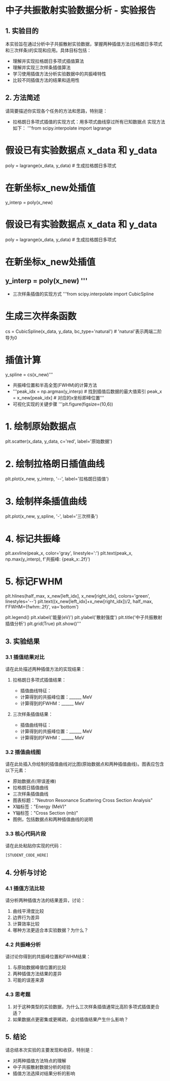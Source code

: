 # 中子共振散射实验数据分析 - 实验报告

## 1. 实验目的

本实验旨在通过分析中子共振散射实验数据，掌握两种插值方法(拉格朗日多项式和三次样条)的实现和应用。具体目标包括：

- 理解并实现拉格朗日多项式插值算法
- 理解并实现三次样条插值算法
- 学习使用插值方法分析实验数据中的共振峰特性
- 比较不同插值方法的结果和适用性

## 2. 方法简述

请简要描述你实现各个任务的方法和思路，特别是：

- 拉格朗日多项式插值的实现方式：用多项式曲线穿过所有已知数据点
  实现方法如下：
  '''from scipy.interpolate import lagrange

# 假设已有实验数据点 x_data 和 y_data
poly = lagrange(x_data, y_data)  # 生成拉格朗日多项式

# 在新坐标x_new处插值
y_interp = poly(x_new) 

# 假设已有实验数据点 x_data 和 y_data
poly = lagrange(x_data, y_data)  # 生成拉格朗日多项式

# 在新坐标x_new处插值
y_interp = poly(x_new) '''
-
- 三次样条插值的实现方式
  '''from scipy.interpolate import CubicSpline

# 生成三次样条函数
cs = CubicSpline(x_data, y_data, bc_type='natural')  # 'natural'表示两端二阶导为0

# 插值计算
y_spline = cs(x_new)'''
- 共振峰位置和半高全宽(FWHM)的计算方法
- '''peak_idx = np.argmax(y_interp)  # 找到插值后数据的最大值索引
peak_x = x_new[peak_idx]        # 对应的x坐标即峰位置'''
- 可视化实现的关键步骤
  '''plt.figure(figsize=(10,6))

# 1. 绘制原始数据点
plt.scatter(x_data, y_data, c='red', label='原始数据')

# 2. 绘制拉格朗日插值曲线
plt.plot(x_new, y_interp, '--', label='拉格朗日插值')

# 3. 绘制样条插值曲线
plt.plot(x_new, y_spline, '-', label='三次样条')

# 4. 标记共振峰
plt.axvline(peak_x, color='gray', linestyle=':')
plt.text(peak_x, np.max(y_interp), f'共振峰: {peak_x:.2f}')

# 5. 标记FWHM
plt.hlines(half_max, x_new[left_idx], x_new[right_idx], colors='green', linestyles='--')
plt.text((x_new[left_idx]+x_new[right_idx])/2, half_max, f'FWHM={fwhm:.2f}', va='bottom')

plt.legend()
plt.xlabel('能量(eV)')
plt.ylabel('散射强度')
plt.title('中子共振散射插值分析')
plt.grid(True)
plt.show()'''

## 3. 实验结果

### 3.1 插值结果对比

请在此处描述两种插值方法的实现结果：

1. 拉格朗日多项式插值结果：
   - 插值曲线特征：
   - 计算得到的共振峰位置：______ MeV
   - 计算得到的FWHM：______ MeV

2. 三次样条插值结果：
   - 插值曲线特征：
   - 计算得到的共振峰位置：______ MeV
   - 计算得到的FWHM：______ MeV

### 3.2 插值曲线图

请在此处插入你绘制的插值曲线对比图(原始数据点和两种插值曲线)。图表应包含以下元素：

- 原始数据点(带误差棒)
- 拉格朗日插值曲线
- 三次样条插值曲线
- 图表标题："Neutron Resonance Scattering Cross Section Analysis"
- X轴标签："Energy (MeV)"
- Y轴标签："Cross Section (mb)"
- 图例，包括数据点和两种插值曲线的说明

### 3.3 核心代码片段

请在此处粘贴你实现的代码：

```python
[STUDENT_CODE_HERE]
```
## 4. 分析与讨论
### 4.1 插值方法比较
请分析两种插值方法的结果差异，讨论：

1. 曲线平滑度比较
2. 边界行为差异
3. 计算效率比较
4. 哪种方法更适合本实验数据？为什么？
### 4.2 共振峰分析
请讨论你得到的共振峰位置和FWHM结果：

1. 与原始数据峰值位置的比较
2. 两种插值方法结果的差异
3. 可能的误差来源
### 4.3 思考题
1. 对于这种类型的实验数据，为什么三次样条插值通常比高阶多项式插值更合适？
2. 如果数据点更密集或更稀疏，会对插值结果产生什么影响？
## 5. 结论
请总结本次实验的主要发现和收获，特别是：

- 对两种插值方法特点的理解
- 中子共振散射数据分析的经验
- 插值方法选择对结果分析的影响
